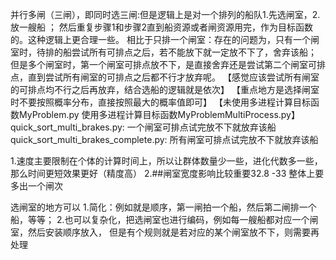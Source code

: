 并行多闸（三闸），即同时选三闸:但是逻辑上是对一个排列的船队1.先选闸室，2.放一艘船 ；
然后重复步骤1和步骤2直到船资源或者闸资源用完，作为目标函数的。这种逻辑上更合理一些。
相比于只排一个闸室：存在的问题为，只有一个闸室时，待排的船尝试所有可排点之后，若不能放下就一定放不下了，舍弃该船；
但是多个闸室时，第一个闸室可排点放不下，是直接舍弃还是尝试第二个闸室可排点，直到尝试所有闸室的可排点之后都不行才放弃呢。
【感觉应该尝试所有闸室的可排点均不行之后再放弃，结合选船的逻辑就是依次】
【重点地方是选择闸室时不要按照概率分布，直接按照最大的概率值即可】
【未使用多进程计算目标函数MyProblem.py
  使用多进程计算目标函数MyProblemMultiProcess.py】
  quick_sort_multi_brakes.py: 一个闸室可排点试完放不下就放弃该船
  quick_sort_multi_brakes_complete.py: 所有闸室可排点试完放不下就放弃该船


  1.速度主要限制在个体的计算时间上，所以让群体数量少一些，进化代数多一些，那么时间更短效果更好（精度高）
  2.##闸室宽度影响比较重要32.8 -33 整体上要多出一个闸次


选闸室的地方可以
1.简化：例如就是顺序，第一闸拍一个船，然后第二闸排一个船，等等；
2.也可以复杂化，把选闸室也进行编码，例如每一艘船都对应一个闸室，然后安装顺序放入，
但是有个规则就是若对应的某个闸室放不下，则需要再处理
